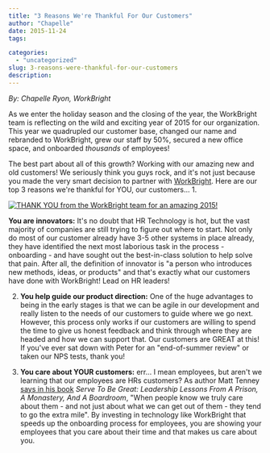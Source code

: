 ```yaml
---
title: "3 Reasons We're Thankful For Our Customers"
author: "Chapelle"
date: 2015-11-24
tags:

categories:
  - "uncategorized"
slug: 3-reasons-were-thankful-for-our-customers
description: 
---
```

_By: Chapelle Ryon, WorkBright_  
  
As we enter the holiday season and the closing of the year, the WorkBright team is reflecting on the wild and exciting year of 2015 for our organization. This year we quadrupled our customer base, changed our name and rebranded to WorkBright, grew our staff by 50%, secured a new office space, and onboarded _thousands_ of employees!  
  
The best part about all of this growth? Working with our amazing new and old customers! We seriously think you guys rock, and it's not just because you made the very smart decision to partner with [WorkBright](http://www.workbright.com). Here are our top 3 reasons we're thankful for YOU, our customers...
1.   
  
  
  
[![THANK YOU from the WorkBright team for an amazing 2015!](/images/blog/3-reasons-were-thankful-for-our-customers/WorkBright-Team-225x300.jpg)](https://workbright.com/wp-content/uploads/2015/11/WorkBright-Team.jpg)  
  
  
  
**You are innovators:** It's no doubt that HR Technology is hot, but the vast majority of companies are still trying to figure out where to start. Not only do most of our customer already have 3-5 other systems in place already, they have identified the next most laborious task in the process - onboarding - and have sought out the best-in-class solution to help solve that pain. After all, the definition of innovator is "a person who introduces new methods, ideas, or products" and that's exactly what our customers have done with WorkBright! Lead on HR leaders!

2. **You help guide our product direction:** One of the huge advantages to being in the early stages is that we can be agile in our development and really listen to the needs of our customers to guide where we go next. However, this process only works if our customers are willing to spend the time to give us honest feedback and think through where they are headed and how we can support that. Our customers are GREAT at this! If you've ever sat down with Peter for an "end-of-summer review" or taken our NPS tests, thank you!

3. **You care about YOUR customers:** err... I mean employees, but aren't we learning that our employees are HRs customers? As author Matt Tenney [says in his book](http://www.fastcompany.com/3047366/hit-the-ground-running/why-you-should-treat-your-employees-like-your-most-loyal-customers) _Serve To Be Great: Leadership Lessons From A Prison, A Monastery, And A Boardroom_, "When people know we truly care about them - and not just about what we can get out of them - they tend to go the extra mile". By investing in technology like WorkBright that speeds up the onboarding process for employees, you are showing your employees that you care about their time and that makes us care about you.




